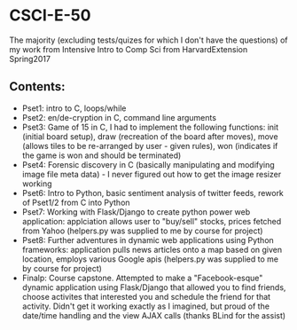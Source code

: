 # CSCI-E-50
The majority (excluding tests/quizes for which I don't have the questions) of my work from Intensive Intro to Comp Sci from HarvardExtension Spring2017


## Contents:
* Pset1: intro to C, loops/while </br>
* Pset2: en/de-cryption in C, command line arguments </br>
* Pset3: Game of 15 in C, I had to implement the following functions:  init (initial board setup), draw (recreation of the board after moves), move (allows tiles to be re-arranged by user - given rules), won (indicates if the game is won and should be terminated) </br>
* Pset4: Forensic discovery in C (basically manipulating and modifying image file meta data) - I never figured out how to get the image resizer working </br>
* Pset6: Intro to Python, basic sentiment analysis of twitter feeds, rework of Pset1/2 from C into Python </br>
* Pset7: Working with Flask/Django to create python power web application: applciation allows user to "buy/sell" stocks, prices fetched from Yahoo (helpers.py was supplied to me by course for project) </br>
* Pset8: Further adventures in dynamic web applications using Python frameworks: application pulls news articles onto a map based on given location, employs various Google apis (helpers.py was supplied to me by course for project) </br>
* Finalp: Course capstone. Attempted to make a "Facebook-esque" dynamic application using Flask/Django that allowed you to find friends, choose activites that interested you and schedule the friend for that activity. Didn't get it working exactly as I imagined, but proud of the date/time handling and the view AJAX calls (thanks BLind for the assist) </br>
